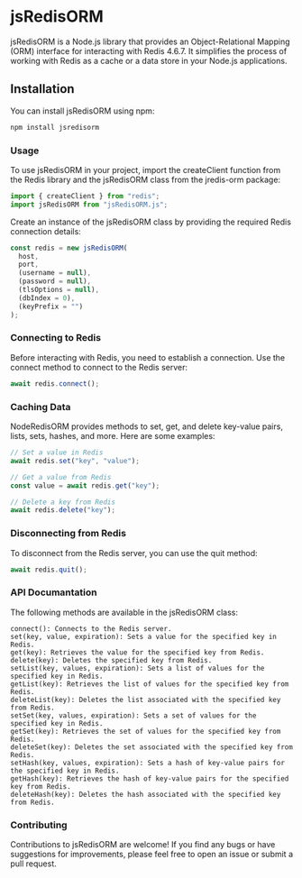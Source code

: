 # jsRedisORM

jsRedisORM is a Node.js library that provides an Object-Relational Mapping (ORM) interface for interacting with Redis 4.6.7. It simplifies the process of working with Redis as a cache or a data store in your Node.js applications.

## Installation

You can install jsRedisORM using npm:

```bash
npm install jsredisorm
```

### Usage

To use jsRedisORM in your project, import the createClient function from the Redis library and the jsRedisORM class from the jredis-orm package:

```javascript
import { createClient } from "redis";
import jsRedisORM from "jsRedisORM.js";
```

Create an instance of the jsRedisORM class by providing the required Redis connection details:

```javascript
const redis = new jsRedisORM(
  host,
  port,
  (username = null),
  (password = null),
  (tlsOptions = null),
  (dbIndex = 0),
  (keyPrefix = "")
);
```

### Connecting to Redis

Before interacting with Redis, you need to establish a connection. Use the connect method to connect to the Redis server:

```javascript
await redis.connect();
```

### Caching Data
NodeRedisORM provides methods to set, get, and delete key-value pairs, lists, sets, hashes, and more. Here are some examples:

```javascript
// Set a value in Redis
await redis.set("key", "value");

// Get a value from Redis
const value = await redis.get("key");

// Delete a key from Redis
await redis.delete("key");
```

### Disconnecting from Redis

To disconnect from the Redis server, you can use the quit method:

```javascript
await redis.quit();
```

### API Documantation

The following methods are available in the jsRedisORM class:

    connect(): Connects to the Redis server.
    set(key, value, expiration): Sets a value for the specified key in Redis.
    get(key): Retrieves the value for the specified key from Redis.
    delete(key): Deletes the specified key from Redis.
    setList(key, values, expiration): Sets a list of values for the specified key in Redis.
    getList(key): Retrieves the list of values for the specified key from Redis.
    deleteList(key): Deletes the list associated with the specified key from Redis.
    setSet(key, values, expiration): Sets a set of values for the specified key in Redis.
    getSet(key): Retrieves the set of values for the specified key from Redis.
    deleteSet(key): Deletes the set associated with the specified key from Redis.
    setHash(key, values, expiration): Sets a hash of key-value pairs for the specified key in Redis.
    getHash(key): Retrieves the hash of key-value pairs for the specified key from Redis.
    deleteHash(key): Deletes the hash associated with the specified key from Redis.

### Contributing

Contributions to jsRedisORM are welcome! If you find any bugs or have suggestions for improvements, please feel free to open an issue or submit a pull request.
